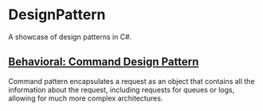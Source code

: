 # DesignPattern
A showcase of design patterns in C#.

## [Behavioral: Command Design Pattern](https://github.com/KalebGarrett/DesignPattern/tree/main/DesignPattern.Command)

Command pattern encapsulates a request as an object that contains all the information about the request, including requests for queues or logs, allowing for much more complex architectures.